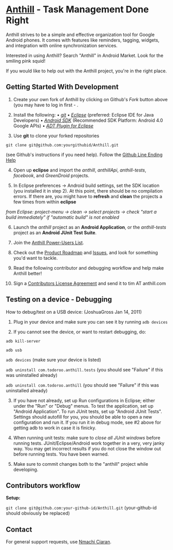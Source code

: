 [Anthill](http://www.anthill.com/) - Task Management Done Right
================================  
Anthill strives to be a simple and effective organization tool for Google Android phones. It comes with features like reminders, tagging, widgets, and integration with online synchronization services.

Interested in using Anthill? Search "Anthill" in Android Market. Look for the smiling pink squid!

If you would like to help out with the Anthill project, you're in the right place.

Getting Started With Development
---------------

1. Create your own fork of Anthill by clicking on Github's *Fork* button above (you may have to log in first - .

2. Install the following: 
 • *[git](http://git.or.cz/)*
 • *[Eclipse](http://eclipse.org)* (preferred: Eclipse IDE for Java Developers)
 • *[Android SDK](http://developer.android.com/sdk/index.html)* (Recommended SDK Platform: Android 4.0 Google APIs)
 • *[ADT Plugin for Eclipse](http://developer.android.com/sdk/eclipse-adt.html)*

3. Use **git** to clone your forked repositories 

`git clone git@github.com:yourgithubid/Anthill.git` 

(see Github's instructions if you need help). Follow the [Github Line Ending Help](http://help.github.com/dealing-with-lineendings/)

4. Open up **eclipse** and import the *anthill*, *anthillApi*, *anthill-tests*, *facebook*, and *GreenDroid* projects. 

5. In Eclipse preferences -> Android build settings, set the SDK location (you installed it in step 2). At this point, there should be no compilation errors. If there are, you might have to **refresh** and **clean** the projects a few times from within **eclipse** 

*from Eclipse: project-menu -> clean -> select projects -> check "start a build immediately" if "automatic build" is not enabled*

6. Launch the *anthill* project as an **Android Application**, or the *anthill-tests* project as an **Android JUnit Test Suite**.

7. Join the [Anthill Power-Users List](http://groups.google.com/group/anthill-power).

8. Check out the [Product Roadmap](http://wiki.github.com/todoroo/anthill/) and [Issues](http://github.com/todoroo/anthill/issues), and look for something you'd want to tackle.

9. Read the following contributor and debugging workflow and help make Anthill better!

10. Sign a [Contributors License Agreement](https://github.com/downloads/todoroo/anthill/Contributors%20Licensing%20Agreement.pdf) and send it to tim AT anthill.com 

Testing on a device - Debugging
---------------
How to debug/test on a USB device: (JoshuaGross Jan 14, 2011)

1. Plug in your device and make sure you can see it by running `adb devices`

2. If you cannot see the device, or want to restart debugging, do:

`adb kill-server`

`adb usb`

`adb devices` (make sure your device is listed)

`adb uninstall com.todoroo.anthill.tests` (you should see "Failure" if this was uninstalled already)

`adb uninstall com.todoroo.anthill` (you should see "Failure" if this was uninstalled already)

3. If you have not already, set up Run configurations in Eclipse; either under the "Run" or "Debug" menus. To test the application, set up "Android Application". To run JUnit tests, set up "Android JUnit Tests". Settings should autofill for you, you should be able to open a new configuration and run it. If you run it in debug mode, see #2 above for getting adb to work in case it is finicky.

4. When running unit tests: make sure to *close all JUnit windows* before running tests. JUnit/Eclipse/Android work together in a very, very janky way. You may get incorrect results if you do not close the window out before running tests. You have been warned.

5. Make sure to commit changes both to the "anthill" project while developing.

Contributors workflow
---------------

**Setup:**

`git clone git@github.com:your-github-id/Anthill.git` (your-github-id should obviously be replaced)

Contact
-------
For general support requests, use [Nmachi Ciaran](http://github.com/N-Ciaran).
